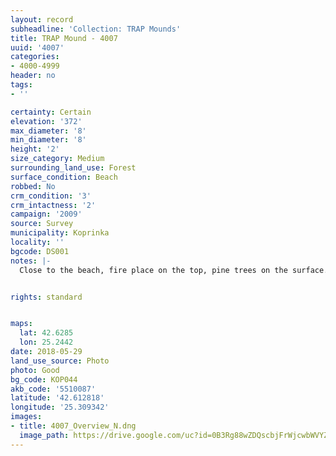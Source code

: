 ```yaml
---
layout: record
subheadline: 'Collection: TRAP Mounds'
title: TRAP Mound - 4007
uuid: '4007'
categories:
- 4000-4999
header: no
tags:
- ''

certainty: Certain
elevation: '372'
max_diameter: '8'
min_diameter: '8'
height: '2'
size_category: Medium
surrounding_land_use: Forest
surface_condition: Beach
robbed: No
crm_condition: '3'
crm_intactness: '2'
campaign: '2009'
source: Survey
municipality: Koprinka
locality: ''
bgcode: DS001
notes: |-
  Close to the beach, fire place on the top, pine trees on the surface.


rights: standard


maps:
  lat: 42.6285
  lon: 25.2442
date: 2018-05-29
land_use_source: Photo
photo: Good
bg_code: КОР044
akb_code: '5510087'
latitude: '42.612818'
longitude: '25.309342'
images:
- title: 4007_Overview_N.dng
  image_path: https://drive.google.com/uc?id=0B3Rg88wZDQscbjFrWjcwbWVYZ0E
---
```

